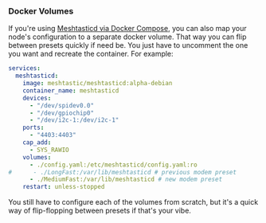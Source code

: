 ### Docker Volumes

If you're using [Meshtasticd via Docker Compose](https://hub.docker.com/r/meshtastic/meshtasticd), you can also map your node's configuration to a separate docker volume. That way you can flip between presets quickly if need be. You just have to uncomment the one you want and recreate the container. For example:

```yaml
services:
  meshtasticd:
    image: meshtastic/meshtasticd:alpha-debian
    container_name: meshtasticd
    devices:
      - "/dev/spidev0.0"
      - "/dev/gpiochip0"
      - "/dev/i2c-1:/dev/i2c-1"
    ports:
      - "4403:4403"
    cap_add:
      - SYS_RAWIO
    volumes:
      - ./config.yaml:/etc/meshtasticd/config.yaml:ro
#      - ./LongFast:/var/lib/meshtasticd # previous modem preset
      - ./MediumFast:/var/lib/meshtasticd # new modem preset
    restart: unless-stopped
```

You still have to configure each of the volumes from scratch, but it's a quick way of flip-flopping between presets if that's your vibe.
